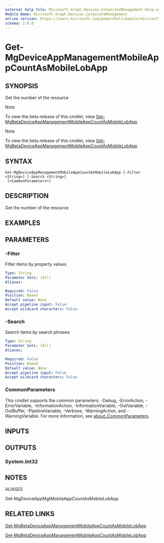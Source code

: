 ```yaml
---
external help file: Microsoft.Graph.Devices.CorporateManagement-help.xml
Module Name: Microsoft.Graph.Devices.CorporateManagement
online version: https://learn.microsoft.com/powershell/module/microsoft.graph.devices.corporatemanagement/get-mgdeviceappmanagementmobileappcountasmobilelobapp
schema: 2.0.0
---
```


# Get-MgDeviceAppManagementMobileAppCountAsMobileLobApp

## SYNOPSIS
Get the number of the resource

> [!NOTE]
> To view the beta release of this cmdlet, view [Get-MgBetaDeviceAppManagementMobileAppCountAsMobileLobApp](/powershell/module/Microsoft.Graph.Beta.Devices.CorporateManagement/Get-MgBetaDeviceAppManagementMobileAppCountAsMobileLobApp?view=graph-powershell-beta)

> [!NOTE]
> To view the beta release of this cmdlet, view [Get-MgBetaDeviceAppManagementMobileAppCountAsMobileLobApp](/powershell/module/Microsoft.Graph.Beta.Devices.CorporateManagement/Get-MgBetaDeviceAppManagementMobileAppCountAsMobileLobApp?view=graph-powershell-beta)

## SYNTAX

```
Get-MgDeviceAppManagementMobileAppCountAsMobileLobApp [-Filter <String>] [-Search <String>]
 [<CommonParameters>]
```

## DESCRIPTION
Get the number of the resource

## EXAMPLES

## PARAMETERS

### -Filter
Filter items by property values

```yaml
Type: String
Parameter Sets: (All)
Aliases:

Required: False
Position: Named
Default value: None
Accept pipeline input: False
Accept wildcard characters: False
```

### -Search
Search items by search phrases

```yaml
Type: String
Parameter Sets: (All)
Aliases:

Required: False
Position: Named
Default value: None
Accept pipeline input: False
Accept wildcard characters: False
```

### CommonParameters
This cmdlet supports the common parameters: -Debug, -ErrorAction, -ErrorVariable, -InformationAction, -InformationVariable, -OutVariable, -OutBuffer, -PipelineVariable, -Verbose, -WarningAction, and -WarningVariable. For more information, see [about_CommonParameters](http://go.microsoft.com/fwlink/?LinkID=113216).

## INPUTS

## OUTPUTS

### System.Int32
## NOTES

ALIASES

Get-MgDeviceAppMgtMobileAppCountAsMobileLobApp

## RELATED LINKS
[Get-MgBetaDeviceAppManagementMobileAppCountAsMobileLobApp](/powershell/module/Microsoft.Graph.Beta.Devices.CorporateManagement/Get-MgBetaDeviceAppManagementMobileAppCountAsMobileLobApp?view=graph-powershell-beta)

[Get-MgBetaDeviceAppManagementMobileAppCountAsMobileLobApp](/powershell/module/Microsoft.Graph.Beta.Devices.CorporateManagement/Get-MgBetaDeviceAppManagementMobileAppCountAsMobileLobApp?view=graph-powershell-beta)

